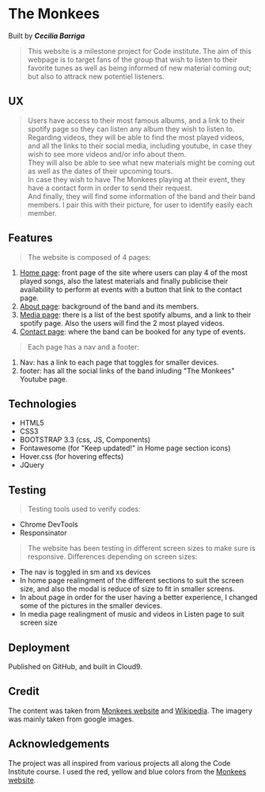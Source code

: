 # The Monkees
Built by **_Cecilia Barriga_**

>This website is a milestone project for Code institute. The aim of this webpage is to target fans of the group that wish to listen to their favorite tunes as well as being informed of new material coming out; but also to attrack new potentiel listeners.

## UX
> Users have access to their most famous albums, and a link to their spotify page so they can listen any album they wish to listen to. Regarding videos, they will be able to find the most played videos, and all the links to their social media, including youtube, in case they wish to see more videos and/or info about them. <br>
They will also be able to see what new materials might be coming out as well as the dates of their upcoming tours. <br>
In case they wish to have The Monkees playing at their event, they have a contact form in order to send their request.<br>
And finally, they will find some information of the band and their band members. I pair this with their picture, for user to identify easily each member.

## Features
>The website is composed of 4 pages:

1. [Home page](https://band-project-cbarriga.c9users.io/index.html): front page of the site where users can play 4 of the most played songs, also the latest materials and finally publicise their availability to perform at events with a button that link to the contact page.
2. [About page](https://band-project-cbarriga.c9users.io/about.html): background of the band and its members.
3. [Media page](https://band-project-cbarriga.c9users.io/media.html): there is a list of the best spotify albums, and a link to their spotify page. Also the users will find the 2 most played videos.
4. [Contact page](https://band-project-cbarriga.c9users.io/index.html): where the band can be booked for any type of events.

>Each page has a nav and a footer:
1. Nav: has a link to each page that toggles for smaller devices.
2. footer: has all the social links of the band inluding "The Monkees" Youtube page.

## Technologies
* HTML5
* CSS3
* BOOTSTRAP 3.3 (css, JS, Components)
* Fontawesome (for "Keep updated!" in Home page section icons)
* Hover.css (for hovering effects)
* JQuery
 
## Testing
>Testing tools used to verify codes:
* Chrome DevTools 
* Responsinator

>The website has been testing in different screen sizes to make sure is responsive. 
Differences depending on screen sizes:
* The nav is toggled in sm and xs devices
* In home page realingment of the different sections to suit the screen size, and also the modal is reduce of size to fit in smaller screens.
* In about page in order for the user having a better experience, I changed some of the pictures in the smaller devices.
* In media page realingment of music and videos in Listen page to suit screen size

## Deployment
Published on GitHub, and built in Cloud9.

## Credit
The content was taken from [Monkees website](https://www.monkees.com/) and [Wikipedia](https://www.wikipedia.com/).
The imagery was mainly taken from google images.

## Acknowledgements
The project was all inspired from various projects all along the Code Institute course.
I used the red, yellow and blue colors from the [Monkees website](https://www.monkees.com/).
